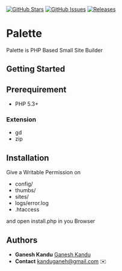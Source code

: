 [![GitHub Stars](https://img.shields.io/github/stars/GaneshKandu/Palette.svg)](https://github.com/GaneshKandu/Palette/stargazers)
[![GitHub Issues](https://img.shields.io/github/issues/GaneshKandu/Palette.svg)](https://github.com/GaneshKandu/Palette/issues) 
[![Releases](https://img.shields.io/github/release/GaneshKandu/Palette.svg)](https://github.com/GaneshKandu/Palette/releases) 



# Palette

Palette is PHP Based Small Site Builder

## Getting Started

## Prerequirement

* PHP 5.3+

### Extension

* gd
* zip

## Installation

Give a Writable Permission on
* config/
* thumbs/
* sites/
* logs/error.log
* .htaccess

and open install.php in you Browser

## Authors

* **Ganesh Kandu** [Ganesh Kandu](https://github.com/GaneshKandu)
* **Contact** [kanduganeh@gmail.com](mailto:kanduganeh@gmail.com) :envelope:

